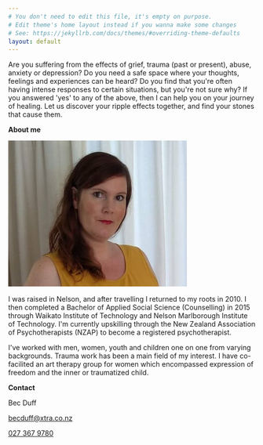 ```yaml
---
# You don't need to edit this file, it's empty on purpose.
# Edit theme's home layout instead if you wanna make some changes
# See: https://jekyllrb.com/docs/themes/#overriding-theme-defaults
layout: default
---
```

Are you suffering from the effects of grief, trauma (past or present), abuse, anxiety or depression?
Do you need a safe space where your thoughts, feelings and experiences can be heard?
Do you find that you're often having intense responses to certain situations, but you're not sure why?
If you answered 'yes' to any of the above, then I can help you on your journey of healing.
Let us discover your ripple effects together, and find your stones that cause them.

**About me**

![A portrait of me](/assets/portrait.jpg)

I was raised in Nelson, and after travelling I returned to my roots in 2010. I then completed a Bachelor of Applied Social Science (Counselling) in 2015 through Waikato Institute of Technology and Nelson Marlborough Institute of Technology. I'm currently upskilling through the New Zealand Association of Psychotherapists (NZAP) to become a registered psychotherapist.

I've worked with men, women, youth and children one on one from varying backgrounds. Trauma work has been a main field of my interest. I have co-facilited an art therapy group for women which encompassed expression of freedom and the inner or traumatized child.

**Contact**

Bec Duff

[becduff@xtra.co.nz](mailto:becduff@xtra.co.nz?subject=Ripple%20Effects%20Website%20Enquiry)

[027 367 9780](tel:+64273679780)
